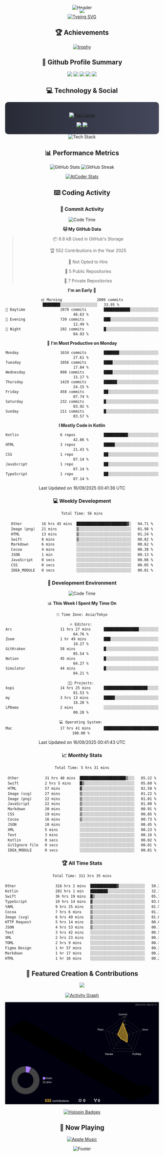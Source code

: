 <div align="center">
  
![Header](https://capsule-render.vercel.app/api?type=waving&color=gradient&customColorList=12&height=300&section=header&text=Welcome%20to%20Batapii's%20Universe&fontSize=50&animation=fadeIn&fontAlignY=40&desc=Android%20Developer%20|%20Kotlin%20LOVE%20)

<div style="margin-top: -20px;">
  <img src="https://readme-typing-svg.herokuapp.com/?lines=Crafting+Android+Experiences;Building+Tomorrow's+Apps+Today;Always+Learning,+Always+Growing&font=Fira%20Code&center=true&width=440&height=45&color=f75c7e&vCenter=true&size=22&pause=1000">
</div>

<a href="https://git.io/typing-svg">
  <img src="https://readme-typing-svg.demolab.com?font=Fira+Code&weight=600&size=28&duration=4000&pause=1000&center=true&vCenter=true&width=800&lines=Hey+there!+I'm+Batapii+%F0%9F%91%8B;Android+Developer+from+Japan+%F0%9F%87%AF%F0%9F%87%B5" alt="Typing SVG" />
</a>

## 🏆 Achievements

[![trophy](https://github-profile-trophy.vercel.app/?username=batapii&theme=onestar&no-frame=true&no-bg=true&column=8&rank=SECRET,SSS,SS,S,AAA,AA,A,B,C,?&margin-w=10&margin-h=10)](https://github.com/ryo-ma/github-profile-trophy)

## 🎯 Github Profile Summary

<div align="center">
  <img src="http://github-profile-summary-cards.vercel.app/api/cards/profile-details?username=batapii&theme=radical" />
  <img src="http://github-profile-summary-cards.vercel.app/api/cards/repos-per-language?username=batapii&theme=radical" />
  <img src="http://github-profile-summary-cards.vercel.app/api/cards/most-commit-language?username=batapii&theme=radical" />
  <img src="http://github-profile-summary-cards.vercel.app/api/cards/stats?username=batapii&theme=radical" />
  <img src="http://github-profile-summary-cards.vercel.app/api/cards/productive-time?username=batapii&theme=radical" />
</div>

## 💻 Technology & Social

<div align="center" style="background: linear-gradient(to right, #282A36, #44475A); padding: 20px; border-radius: 10px;">

[![Top Langs](https://github-readme-stats.vercel.app/api/top-langs/?username=batapii
)](https://github.com/anuraghazra/github-readme-stats)

<div style="margin-top: 15px">
<a href="https://github.com/batapii"><img src="https://img.shields.io/github/followers/batapii?style=for-the-badge&logo=github&label=Follow&color=ff6e96&labelColor=282A36"/></a>
<a href="https://twitter.com/batapii3939"><img src="https://img.shields.io/twitter/follow/batapii?style=for-the-badge&logo=twitter&color=1DA1F2&labelColor=282A36&label= Twitter"/></a>
</div>

</div>

<div align="center">
<img src="https://github-readme-tech-stack.vercel.app/api/cards?title=Tech+Stack&align=center&titleAlign=center&fontSize=20&lineHeight=10&lineCount=4&theme=github_dark&width=800&bg=%230D1117&badge=%23161B22&border=%2321262D&titleColor=%2358A6FF&line1=kotlin%2Ckotlin%2C0095D5%3Bandroid%2Candroid%2C00ff00%3Bjetpackcompose%2Cjetpack%2C4285F4%3B&line2=swift%2Cswift%2CFA7343%3Bfirebase%2Cfirebase%2CFFCA28%3Bgithub%2Cgithub%2C181717%3B&line3=typescript%2Ctypescript%2C3178C6%3Bgraphql%2Cgraphql%2CE10098%3Bsupabase%2Csupabase%2C3FCF8E%3B&line4=gradle%2Cgradle%2C02303A%3Bgitkraken%2Cgitkraken%2C179287%3Bpostman%2Cpostman%2CFF6C37%3B" alt="Tech Stack" />
</div>



## 📊 Performance Metrics

<div align="center">

![GitHub Stats](https://github-readme-stats.vercel.app/api?username=batapii&show_icons=true&theme=radical&hide_border=true&bg_color=0D1117)
![GitHub Streak](https://github-readme-streak-stats.herokuapp.com/?user=batapii&theme=radical&hide_border=true&background=0D1117)

[![AtCoder Stats](https://atcoder-readme-stats.vercel.app/stats/batapii3939?theme=dark&show_history=5&width=495)](https://github.com/iwbc-mzk/atcoder-readme-stats)

</div>

## ⌨️ Coding Activity

### 🌟 Commit Activity
<!--START_SECTION:commit-stats-->
![Code Time](http://img.shields.io/badge/Code%20Time-627%20hrs%2037%20mins-blue)

**🐱 My GitHub Data** 

> 📦 6.8 kB Used in GitHub's Storage 
 > 
> 🏆 552 Contributions in the Year 2025
 > 
> 🚫 Not Opted to Hire
 > 
> 📜 5 Public Repositories 
 > 
> 🔑 7 Private Repositories 
 > 
**I'm an Early 🐤** 

```text
🌞 Morning                2009 commits        ████████░░░░░░░░░░░░░░░░░   33.95 % 
🌆 Daytime                2878 commits        ████████████░░░░░░░░░░░░░   48.63 % 
🌃 Evening                739 commits         ███░░░░░░░░░░░░░░░░░░░░░░   12.49 % 
🌙 Night                  292 commits         █░░░░░░░░░░░░░░░░░░░░░░░░   04.93 % 
```
📅 **I'm Most Productive on Monday** 

```text
Monday                   1634 commits        ███████░░░░░░░░░░░░░░░░░░   27.61 % 
Tuesday                  1056 commits        ████░░░░░░░░░░░░░░░░░░░░░   17.84 % 
Wednesday                898 commits         ████░░░░░░░░░░░░░░░░░░░░░   15.17 % 
Thursday                 1429 commits        ██████░░░░░░░░░░░░░░░░░░░   24.15 % 
Friday                   458 commits         ██░░░░░░░░░░░░░░░░░░░░░░░   07.74 % 
Saturday                 232 commits         █░░░░░░░░░░░░░░░░░░░░░░░░   03.92 % 
Sunday                   211 commits         █░░░░░░░░░░░░░░░░░░░░░░░░   03.57 % 
```


**I Mostly Code in Kotlin** 

```text
Kotlin                   6 repos             ███████████░░░░░░░░░░░░░░   42.86 % 
HTML                     3 repos             █████░░░░░░░░░░░░░░░░░░░░   21.43 % 
CSS                      1 repo              ██░░░░░░░░░░░░░░░░░░░░░░░   07.14 % 
JavaScript               1 repo              ██░░░░░░░░░░░░░░░░░░░░░░░   07.14 % 
TypeScript               1 repo              ██░░░░░░░░░░░░░░░░░░░░░░░   07.14 % 
```




 Last Updated on 16/09/2025 00:41:36 UTC
<!--END_SECTION:commit-stats-->

### 💻 Weekly Development
<!--START_SECTION:wakatime-->

```txt
Total Time: 56 mins

Other         16 hrs 45 mins  ███████████████████████▓░   94.71 %
Image (png)   21 mins         ▒░░░░░░░░░░░░░░░░░░░░░░░░   01.98 %
HTML          13 mins         ▒░░░░░░░░░░░░░░░░░░░░░░░░   01.24 %
Swift         8 mins          ▒░░░░░░░░░░░░░░░░░░░░░░░░   00.82 %
Markdown      6 mins          ░░░░░░░░░░░░░░░░░░░░░░░░░   00.62 %
Cocoa         4 mins          ░░░░░░░░░░░░░░░░░░░░░░░░░   00.38 %
JSON          1 min           ░░░░░░░░░░░░░░░░░░░░░░░░░   00.13 %
JavaScript    0 secs          ░░░░░░░░░░░░░░░░░░░░░░░░░   00.06 %
CSS           0 secs          ░░░░░░░░░░░░░░░░░░░░░░░░░   00.05 %
IDEA_MODULE   0 secs          ░░░░░░░░░░░░░░░░░░░░░░░░░   00.01 %
```

<!--END_SECTION:wakatime-->

### 🔨 Development Environment
<!--START_SECTION:dev-stats-->
![Code Time](http://img.shields.io/badge/Code%20Time-627%20hrs%2037%20mins-blue)

📊 **This Week I Spent My Time On** 

```text
🕑︎ Time Zone: Asia/Tokyo

🔥 Editors: 
Arc                      11 hrs 27 mins      ████████████████░░░░░░░░░   64.76 % 
Zoom                     1 hr 49 mins        ███░░░░░░░░░░░░░░░░░░░░░░   10.27 % 
GitKraken                58 mins             █░░░░░░░░░░░░░░░░░░░░░░░░   05.54 % 
Notion                   45 mins             █░░░░░░░░░░░░░░░░░░░░░░░░   04.27 % 
Simulator                44 mins             █░░░░░░░░░░░░░░░░░░░░░░░░   04.21 % 

🐱‍💻 Projects: 
kopi                     14 hrs 25 mins      ████████████████████░░░░░   81.53 % 
my                       3 hrs 13 mins       █████░░░░░░░░░░░░░░░░░░░░   18.20 % 
LPDemo                   2 mins              ░░░░░░░░░░░░░░░░░░░░░░░░░   00.28 % 

💻 Operating System: 
Mac                      17 hrs 41 mins      █████████████████████████   100.00 % 
```


 Last Updated on 16/09/2025 00:41:43 UTC
<!--END_SECTION:dev-stats-->

### 📈 Monthly Stats
<!--START_SECTION:wakamonth-->

```txt
Total Time: 5 hrs 31 mins

Other            31 hrs 48 mins  █████████████████████▒░░░   85.22 %
Swift            2 hrs 5 mins    █▒░░░░░░░░░░░░░░░░░░░░░░░   05.60 %
HTML             57 mins         ▓░░░░░░░░░░░░░░░░░░░░░░░░   02.58 %
Image (svg)      27 mins         ▒░░░░░░░░░░░░░░░░░░░░░░░░   01.22 %
Image (png)      22 mins         ▒░░░░░░░░░░░░░░░░░░░░░░░░   01.01 %
JavaScript       22 mins         ▒░░░░░░░░░░░░░░░░░░░░░░░░   01.00 %
Markdown         20 mins         ▒░░░░░░░░░░░░░░░░░░░░░░░░   00.91 %
CSS              19 mins         ▒░░░░░░░░░░░░░░░░░░░░░░░░   00.85 %
Cocoa            16 mins         ▒░░░░░░░░░░░░░░░░░░░░░░░░   00.73 %
JSON             10 mins         ░░░░░░░░░░░░░░░░░░░░░░░░░   00.45 %
XML              5 mins          ░░░░░░░░░░░░░░░░░░░░░░░░░   00.23 %
Text             3 mins          ░░░░░░░░░░░░░░░░░░░░░░░░░   00.16 %
Kotlin           0 secs          ░░░░░░░░░░░░░░░░░░░░░░░░░   00.02 %
GitIgnore file   0 secs          ░░░░░░░░░░░░░░░░░░░░░░░░░   00.01 %
IDEA_MODULE      0 secs          ░░░░░░░░░░░░░░░░░░░░░░░░░   00.01 %
```

<!--END_SECTION:wakamonth-->

### 🏆 All Time Stats
<!--START_SECTION:wakaalltime-->

```txt
Total Time: 311 hrs 35 mins

Other                  316 hrs 2 mins  ████████████▓░░░░░░░░░░░░   50.35 %
Kotlin                 202 hrs 1 min   ████████░░░░░░░░░░░░░░░░░   32.19 %
Swift                  36 hrs 19 mins  █▒░░░░░░░░░░░░░░░░░░░░░░░   05.79 %
TypeScript             19 hrs 14 mins  ▓░░░░░░░░░░░░░░░░░░░░░░░░   03.07 %
YAML                   9 hrs 25 mins   ▒░░░░░░░░░░░░░░░░░░░░░░░░   01.50 %
Cocoa                  7 hrs 6 mins    ▒░░░░░░░░░░░░░░░░░░░░░░░░   01.13 %
Image (svg)            6 hrs 49 mins   ▒░░░░░░░░░░░░░░░░░░░░░░░░   01.09 %
HTTP Request           5 hrs 14 mins   ▒░░░░░░░░░░░░░░░░░░░░░░░░   00.83 %
JSON                   4 hrs 53 mins   ▒░░░░░░░░░░░░░░░░░░░░░░░░   00.78 %
Text                   3 hrs 42 mins   ░░░░░░░░░░░░░░░░░░░░░░░░░   00.59 %
XML                    2 hrs 23 mins   ░░░░░░░░░░░░░░░░░░░░░░░░░   00.38 %
TOML                   2 hrs 9 mins    ░░░░░░░░░░░░░░░░░░░░░░░░░   00.34 %
Figma Design           1 hr 57 mins    ░░░░░░░░░░░░░░░░░░░░░░░░░   00.31 %
Markdown               1 hr 17 mins    ░░░░░░░░░░░░░░░░░░░░░░░░░   00.21 %
HTML                   1 hr 16 mins    ░░░░░░░░░░░░░░░░░░░░░░░░░   00.20 %
```

<!--END_SECTION:wakaalltime-->


## 🌟 Featured Creation & Contributions

<div align="center">
  <a href="https://github.com/batapii/ToDoSNS">
    <img src="https://github-readme-stats.vercel.app/api/pin/?username=batapii&repo=ToDoSNS&theme=radical&hide_border=true&bg_color=0D1117" />
  </a>

[![Activity Graph](https://github-readme-activity-graph.vercel.app/graph?username=batapii&custom_title=Contribution%20Graph&hide_border=true&theme=radical&bg_color=0D1117)](https://github.com/ashutosh00710/github-readme-activity-graph)

![3D Contrib](./profile-3d-contrib/profile-night-rainbow.svg)

[![Holopin Badges](https://holopin.me/batapii)](https://holopin.io/@batapii)

</div>

## 🎵 Now Playing

<div align="center">
  
[![Apple Music](https://music-profile.rayriffy.com/theme/dark.svg?uid=001005.6598667d2ffd4a10a4f429edd0ba24c4.1156)](https://github.com/rayriffy/apple-music-github-profile)

</div>

![Footer](https://capsule-render.vercel.app/api?type=waving&color=gradient&customColorList=12&height=100&section=footer)

</div>
